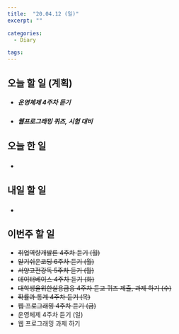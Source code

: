 ```yaml
---
title:  "20.04.12 (일)"
excerpt: ""

categories:
  - Diary

tags:
---
```


## 오늘 할 일 (계획)

- ##### 운영체제 4주차 듣기

- ##### 웹프로그래밍 퀴즈, 시험 대비

## 오늘 한 일

- ##### 


## 내일 할 일

- ##### 




## 이번주 할 일

- ~~취업역량개발론 4주차 듣기 (월)~~
- ~~알기쉬운코딩 6주차 듣기 (월)~~
- ~~서양고전강독 5주차 듣기 (월)~~
- ~~데이터베이스 4주차 듣기 (화)~~
- ~~대학생을위한실용금융 4주차 듣고 퀴즈 제출, 과제 하기 (수)~~
- ~~확률과 통계 4주차 듣기 (목)~~
- ~~웹 프로그래밍 4주차 듣기 (금)~~
- 운영체제 4주차 듣기 (일)
- 웹 프로그래밍 과제 하기